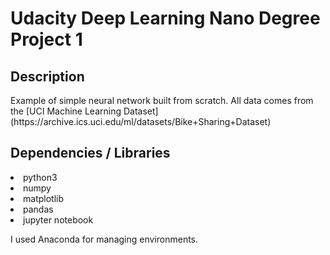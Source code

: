 
<h1>Udacity Deep Learning Nano Degree</br> <b>Project 1</b></h1>


<h2>Description</h2>
Example of simple neural network built from scratch. All data comes from the [UCI Machine Learning Dataset](https://archive.ics.uci.edu/ml/datasets/Bike+Sharing+Dataset)

<h2>Dependencies / Libraries</h2>
<li>python3</li>
<li>numpy</li>
<li>matplotlib</li>
<li>pandas</li>
<li>jupyter notebook</li>
 
 I used Anaconda for managing environments.
 